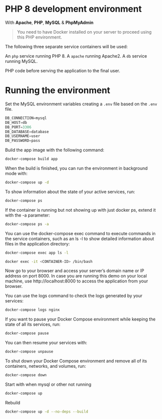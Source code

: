 # PHP 8 development environment 

With **Apache**, **PHP**, **MySQL** & **PhpMyAdmin**

> You need to have Docker installed on your server to proceed using this PHP environment.

The following three separate service containers will be used:

An `php` service running PHP 8.
A `apache` running Apache2.
A `db` service running MySQL.

PHP code before serving the application to the final user.

# Running the environment

Set the MySQL environment variables creating a `.env` file based on the `.env` file.

```js
DB_CONNECTION=mysql
DB_HOST=db
DB_PORT=3306
DB_DATABASE=database
DB_USERNAME=user
DB_PASSWORD=pass
```

Build the app image with the following command:
```bash
docker-compose build app
```

When the build is finished, you can run the environment in background mode with:
```bash
docker-compose up -d
```

To show information about the state of your active services, run:
```bash
docker-compose ps
```

If the container is running but not showing up with just docker ps, extend it with the -a parameter:
```bash
docker-compose ps -a
```

You can use the docker-compose exec command to execute commands in the service containers, such as an ls -l to show detailed information about files in the application directory:
```bash
docker-compose exec app ls -l
```
```bash
docker exec -it <CONTAINER-ID> /bin/bash
```
Now go to your browser and access your server’s domain name or IP address on port 8000. 
In case you are running this demo on your local machine, use http://localhost:8000 to access the application from your browser.

You can use the logs command to check the logs generated by your services:
```bash
docker-compose logs nginx
```

If you want to pause your Docker Compose environment while keeping the state of all its services, run:
```bash
docker-compose pause
```

You can then resume your services with:
```bash
docker-compose unpause
```

To shut down your Docker Compose environment and remove all of its containers, networks, and volumes, run:
```bash
docker-compose down
```

Start with when mysql or other not running
```bash
docker-compose up
```

Rebuild
```bash
docker-compose up -d --no-deps --build
```